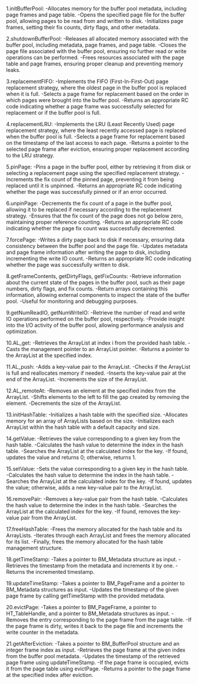 1.initBufferPool:
-Allocates memory for the buffer pool metadata, including page frames and page table.
-Opens the specified page file for the buffer pool, allowing pages to be read from and written to disk.
-Initializes page frames, setting their fix counts, dirty flags, and other metadata.

2.shutdownBufferPool:
-Releases all allocated memory associated with the buffer pool, including metadata, page frames, and page table.
-Closes the page file associated with the buffer pool, ensuring no further read or write operations can be performed.
-Frees resources associated with the page table and page frames, ensuring proper cleanup and preventing memory leaks.

3.replacementFIFO:
-Implements the FIFO (First-In-First-Out) page replacement strategy, where the oldest page in the buffer pool is replaced when it is full.
-Selects a page frame for replacement based on the order in which pages were brought into the buffer pool.
-Returns an appropriate RC code indicating whether a page frame was successfully selected for replacement or if the buffer pool is full.

4.replacementLRU:
-Implements the LRU (Least Recently Used) page replacement strategy, where the least recently accessed page is replaced when the buffer pool is full.
-Selects a page frame for replacement based on the timestamp of the last access to each page.
-Returns a pointer to the selected page frame after eviction, ensuring proper replacement according to the LRU strategy.


5.pinPage:
-Pins a page in the buffer pool, either by retrieving it from disk or selecting a replacement page using the specified replacement strategy.
-Increments the fix count of the pinned page, preventing it from being replaced until it is unpinned.
-Returns an appropriate RC code indicating whether the page was successfully pinned or if an error occurred.

6.unpinPage:
-Decrements the fix count of a page in the buffer pool, allowing it to be replaced if necessary according to the replacement strategy.
-Ensures that the fix count of the page does not go below zero, maintaining proper reference counting.
-Returns an appropriate RC code indicating whether the page fix count was successfully decremented.

7.forcePage:
-Writes a dirty page back to disk if necessary, ensuring data consistency between the buffer pool and the page file.
-Updates metadata and page frame information after writing the page to disk, including incrementing the write IO count.
-Returns an appropriate RC code indicating whether the page was successfully written to disk.

8.getFrameContents, getDirtyFlags, getFixCounts:
-Retrieve information about the current state of the pages in the buffer pool, such as their page numbers, dirty flags, and fix counts.
-Return arrays containing this information, allowing external components to inspect the state of the buffer pool.
-Useful for monitoring and debugging purposes.

9.getNumReadIO, getNumWriteIO:
-Retrieve the number of read and write IO operations performed on the buffer pool, respectively.
-Provide insight into the I/O activity of the buffer pool, allowing performance analysis and optimization.

10.AL_get:
-Retrieves the ArrayList at index i from the provided hash table.
-Casts the management pointer to an ArrayList pointer.
-Returns a pointer to the ArrayList at the specified index.

11.AL_push:
-Adds a key-value pair to the ArrayList.
-Checks if the ArrayList is full and reallocates memory if needed.
-Inserts the key-value pair at the end of the ArrayList.
-Increments the size of the ArrayList.

12.AL_remoteAt:
-Removes an element at the specified index from the ArrayList.
-Shifts elements to the left to fill the gap created by removing the element.
-Decrements the size of the ArrayList.

13.initHashTable:
-Initializes a hash table with the specified size.
-Allocates memory for an array of ArrayLists based on the size.
-Initializes each ArrayList within the hash table with a default capacity and size.

14.getValue:
-Retrieves the value corresponding to a given key from the hash table.
-Calculates the hash value to determine the index in the hash table.
-Searches the ArrayList at the calculated index for the key.
-If found, updates the value and returns 0; otherwise, returns 1.

15.setValue:
-Sets the value corresponding to a given key in the hash table.
-Calculates the hash value to determine the index in the hash table.
-Searches the ArrayList at the calculated index for the key.
-If found, updates the value; otherwise, adds a new key-value pair to the ArrayList.

16.removePair:
-Removes a key-value pair from the hash table.
-Calculates the hash value to determine the index in the hash table.
-Searches the ArrayList at the calculated index for the key.
-If found, removes the key-value pair from the ArrayList.

17.freeHashTable:
-Frees the memory allocated for the hash table and its ArrayLists.
-Iterates through each ArrayList and frees the memory allocated for its list.
-Finally, frees the memory allocated for the hash table management structure.

18.getTimeStamp:
-Takes a pointer to BM_Metadata structure as input.
-Retrieves the timestamp from the metadata and increments it by one.
-Returns the incremented timestamp.

19.updateTimeStamp:
-Takes a pointer to BM_PageFrame and a pointer to BM_Metadata structures as input.
-Updates the timestamp of the given page frame by calling getTimeStamp with the provided metadata.

20.evictPage:
-Takes a pointer to BM_PageFrame, a pointer to HT_TableHandle, and a pointer to BM_Metadata structures as input.
-Removes the entry corresponding to the page frame from the page table.
-If the page frame is dirty, writes it back to the page file and increments the write counter in the metadata.

21.getAfterEviction:
-Takes a pointer to BM_BufferPool structure and an integer frame index as input.
-Retrieves the page frame at the given index from the buffer pool metadata.
-Updates the timestamp of the retrieved page frame using updateTimeStamp.
-If the page frame is occupied, evicts it from the page table using evictPage.
-Returns a pointer to the page frame at the specified index after eviction.

